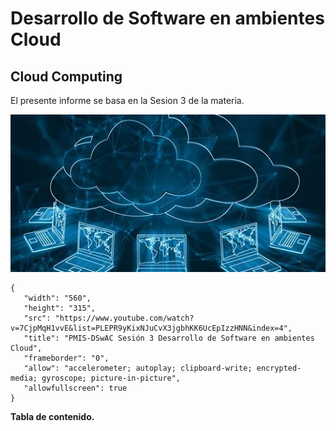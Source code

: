 # Desarrollo de Software en ambientes Cloud

## Cloud Computing

El presente informe se basa en la Sesion 3 de la materia.

[![PMIS-DSwAC](https://github.com/pdjarapa/cloud_dswac/raw/main/media/cloud_computing.png)](https://www.youtube.com/watch?v=7CjpMqH1vvE&list=PLEPR9yKixNJuCvX3jgbhKK6UcEpIzzHNN&index=4)

```youtube-embed
{
   "width": "560",
   "height": "315",
   "src": "https://www.youtube.com/watch?v=7CjpMqH1vvE&list=PLEPR9yKixNJuCvX3jgbhKK6UcEpIzzHNN&index=4",
   "title": "PMIS-DSwAC Sesión 3 Desarrollo de Software en ambientes Cloud",
   "frameborder": "0",
   "allow": "accelerometer; autoplay; clipboard-write; encrypted-media; gyroscope; picture-in-picture",
   "allowfullscreen": true
}
```

**Tabla de contenido.**

```{tableofcontents}
```
